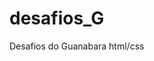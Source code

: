 # desafios_G
Desafios do Guanabara html/css

<a href= "https://lepp05.github.io/desafios_G/desafio10" target= "_blank"></a>